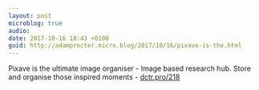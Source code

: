 ```yaml
---
layout: post
microblog: true
audio: 
date: 2017-10-16 18:43 +0100
guid: http://adamprocter.micro.blog/2017/10/16/pixave-is-the.html
---
```

Pixave is the ultimate image organiser - Image based research hub. Store and organise those inspired moments -  [dctr.pro/218](http://dctr.pro/218)

